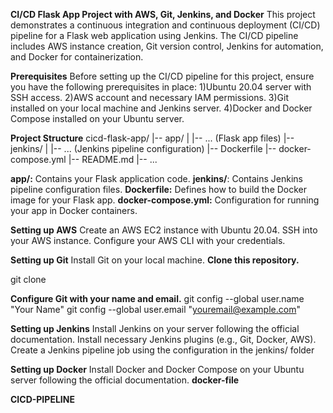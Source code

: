 **CI/CD Flask App Project with AWS, Git, Jenkins, and Docker**
This project demonstrates a continuous integration and continuous deployment (CI/CD) pipeline for a Flask web application using Jenkins. 
The CI/CD pipeline includes AWS instance creation, Git version control, Jenkins for automation, and Docker for containerization.

**Prerequisites**
Before setting up the CI/CD pipeline for this project, ensure you have the following prerequisites in place:
1)Ubuntu 20.04 server with SSH access.
2)AWS account and necessary IAM permissions.
3)Git installed on your local machine and Jenkins server.
4)Docker and Docker Compose installed on your Ubuntu server.

**Project Structure**
cicd-flask-app/
|-- app/
|   |-- ... (Flask app files)
|-- jenkins/
|   |-- ... (Jenkins pipeline configuration)
|-- Dockerfile
|-- docker-compose.yml
|-- README.md
|-- ...

**app/:** Contains your Flask application code.
**jenkins/**: Contains Jenkins pipeline configuration files.
**Dockerfile:** Defines how to build the Docker image for your Flask app.
**docker-compose.yml:** Configuration for running your app in Docker containers.

**Setting up AWS**
Create an AWS EC2 instance with Ubuntu 20.04.
SSH into your AWS instance.
Configure your AWS CLI with your credentials.

**Setting up Git**
Install Git on your local machine.
**Clone this repository.**

git clone <repository-url>

**Configure Git with your name and email.**
git config --global user.name "Your Name"
git config --global user.email "youremail@example.com"

**Setting up Jenkins**
Install Jenkins on your server following the official documentation.
Install necessary Jenkins plugins (e.g., Git, Docker, AWS).
Create a Jenkins pipeline job using the configuration in the jenkins/ folder

**Setting up Docker**
Install Docker and Docker Compose on your Ubuntu server following the official documentation.
**docker-file**

**CICD-PIPELINE**


